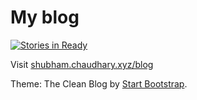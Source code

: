 My blog
=======
[![Stories in Ready](https://badge.waffle.io/shubhamchaudhary/blog.png?label=ready&title=Ready)](http://waffle.io/shubhamchaudhary/blog)


Visit [shubham.chaudhary.xyz/blog](https://shubham.chaudhary.xyz/blog)  


Theme: The Clean Blog by [Start Bootstrap](http://startbootstrap.com/).

